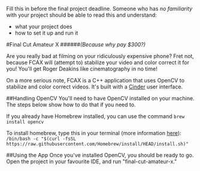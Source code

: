 Fill this in before the final project deadline. Someone who has _no familiarity_ with your project should be able to read this and understand:
* what your project does
* how to set it up and run it

#Final Cut Amateur X
######_(Because why pay $300?)_

Are you really bad at filming on your ridiculously expensive phone? Fret not, because FCAX will (attempt to) stabilize 
your video and color correct it for you! You'll get Roger Deakins like cinematography in no time!

On a more serious note, FCAX is a C++ application that uses OpenCV to stabilize and color correct videos. 
It's built with a [Cinder](libcinder.org) user interface. 

##Handling OpenCV 
You'll need to have OpenCV installed on your machine. The steps below show how to do that if you need to.

If you already have Homebrew installed, you can use the command ```brew install opencv```

To install homebrew, type this in your terminal (more information [here](brew.sh)): 
```/bin/bash -c "$(curl -fsSL https://raw.githubusercontent.com/Homebrew/install/HEAD/install.sh)"```

##Using the App
Once you've installed OpenCV, you should be ready to go. Open the project in your favourite IDE,
and run "final-cut-amateur-x."

